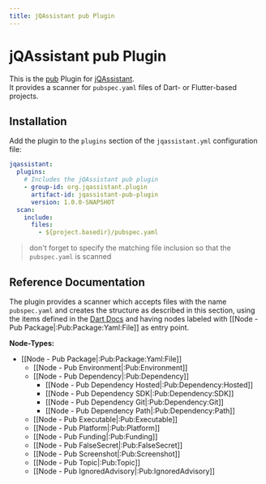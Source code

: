 ```yaml
---
title: jQAssistant pub Plugin
---
```


# jQAssistant pub Plugin

This is the [pub](https://dart.dev/guides/packages) Plugin for [jQAssistant](https://jqassistant.org).  
It provides a scanner for `pubspec.yaml` files of Dart- or Flutter-based projects.

## Installation

Add the plugin to the `plugins` section of the `jqassistant.yml` configuration file:

```yaml
jqassistant:
  plugins:
    # Includes the jQAssistant pub plugin
    - group-id: org.jqassistant.plugin
      artifact-id: jqassistant-pub-plugin
      version: 1.0.0-SNAPSHOT
  scan:
    include:
      files:
        - ${project.basedir}/pubspec.yaml
```

> don't forget to specify the matching file inclusion so that the `pubspec.yaml` is scanned

## Reference Documentation

The plugin provides a scanner which accepts files with the name `pubspec.yaml` and creates the structure as described in
this section, using the items defined in the [Dart Docs](https://dart.dev/tools/pub/pubspec) and having nodes labeled
with [[Node - Pub Package|:Pub:Package:Yaml:File]] as entry point.

**Node-Types:**

- [[Node - Pub Package|:Pub:Package:Yaml:File]]
    - [[Node - Pub Environment|:Pub:Environment]]
    - [[Node - Pub Dependency|:Pub:Dependency]]
        - [[Node - Pub Dependency Hosted|:Pub:Dependency:Hosted]]
        - [[Node - Pub Dependency SDK|:Pub:Dependency:SDK]]
        - [[Node - Pub Dependency Git|:Pub:Dependency:Git]]
        - [[Node - Pub Dependency Path|:Pub:Dependency:Path]]
    - [[Node - Pub Executable|:Pub:Executable]]
    - [[Node - Pub Platform|:Pub:Platform]]
    - [[Node - Pub Funding|:Pub:Funding]]
    - [[Node - Pub FalseSecret|:Pub:FalseSecret]]
    - [[Node - Pub Screenshot|:Pub:Screenshot]]
    - [[Node - Pub Topic|:Pub:Topic]]
    - [[Node - Pub IgnoredAdvisory|:Pub:IgnoredAdvisory]]
